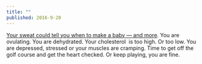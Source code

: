 ```yaml
---
title: ""
published: 2016-9-20
---
```




<a href="https://www.washingtonpost.com/news/business/wp/2016/09/19/your-sweat-could-tell-you-when-to-make-a-baby-and-more/?tid=sm_tw" target="_blank">Your sweat could tell you when to make a baby — and more</a>. You are ovulating. You are dehydrated. Your cholesterol  is too high. Or too low. You are depressed, stressed or your muscles are cramping. Time to get off the golf course and get the heart checked. Or keep playing, you are fine.


